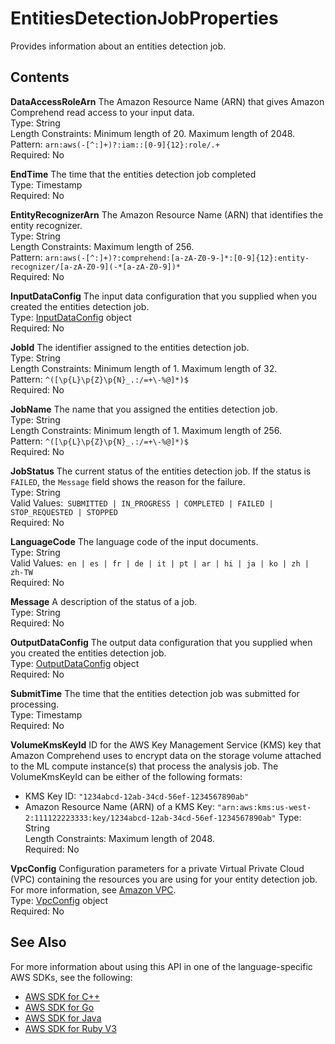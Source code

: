 # EntitiesDetectionJobProperties<a name="API_EntitiesDetectionJobProperties"></a>

Provides information about an entities detection job\.

## Contents<a name="API_EntitiesDetectionJobProperties_Contents"></a>

 **DataAccessRoleArn**   <a name="comprehend-Type-EntitiesDetectionJobProperties-DataAccessRoleArn"></a>
The Amazon Resource Name \(ARN\) that gives Amazon Comprehend read access to your input data\.  
Type: String  
Length Constraints: Minimum length of 20\. Maximum length of 2048\.  
Pattern: `arn:aws(-[^:]+)?:iam::[0-9]{12}:role/.+`   
Required: No

 **EndTime**   <a name="comprehend-Type-EntitiesDetectionJobProperties-EndTime"></a>
The time that the entities detection job completed  
Type: Timestamp  
Required: No

 **EntityRecognizerArn**   <a name="comprehend-Type-EntitiesDetectionJobProperties-EntityRecognizerArn"></a>
The Amazon Resource Name \(ARN\) that identifies the entity recognizer\.  
Type: String  
Length Constraints: Maximum length of 256\.  
Pattern: `arn:aws(-[^:]+)?:comprehend:[a-zA-Z0-9-]*:[0-9]{12}:entity-recognizer/[a-zA-Z0-9](-*[a-zA-Z0-9])*`   
Required: No

 **InputDataConfig**   <a name="comprehend-Type-EntitiesDetectionJobProperties-InputDataConfig"></a>
The input data configuration that you supplied when you created the entities detection job\.  
Type: [InputDataConfig](API_InputDataConfig.md) object  
Required: No

 **JobId**   <a name="comprehend-Type-EntitiesDetectionJobProperties-JobId"></a>
The identifier assigned to the entities detection job\.  
Type: String  
Length Constraints: Minimum length of 1\. Maximum length of 32\.  
Pattern: `^([\p{L}\p{Z}\p{N}_.:/=+\-%@]*)$`   
Required: No

 **JobName**   <a name="comprehend-Type-EntitiesDetectionJobProperties-JobName"></a>
The name that you assigned the entities detection job\.  
Type: String  
Length Constraints: Minimum length of 1\. Maximum length of 256\.  
Pattern: `^([\p{L}\p{Z}\p{N}_.:/=+\-%@]*)$`   
Required: No

 **JobStatus**   <a name="comprehend-Type-EntitiesDetectionJobProperties-JobStatus"></a>
The current status of the entities detection job\. If the status is `FAILED`, the `Message` field shows the reason for the failure\.  
Type: String  
Valid Values:` SUBMITTED | IN_PROGRESS | COMPLETED | FAILED | STOP_REQUESTED | STOPPED`   
Required: No

 **LanguageCode**   <a name="comprehend-Type-EntitiesDetectionJobProperties-LanguageCode"></a>
The language code of the input documents\.  
Type: String  
Valid Values:` en | es | fr | de | it | pt | ar | hi | ja | ko | zh | zh-TW`   
Required: No

 **Message**   <a name="comprehend-Type-EntitiesDetectionJobProperties-Message"></a>
A description of the status of a job\.  
Type: String  
Required: No

 **OutputDataConfig**   <a name="comprehend-Type-EntitiesDetectionJobProperties-OutputDataConfig"></a>
The output data configuration that you supplied when you created the entities detection job\.   
Type: [OutputDataConfig](API_OutputDataConfig.md) object  
Required: No

 **SubmitTime**   <a name="comprehend-Type-EntitiesDetectionJobProperties-SubmitTime"></a>
The time that the entities detection job was submitted for processing\.  
Type: Timestamp  
Required: No

 **VolumeKmsKeyId**   <a name="comprehend-Type-EntitiesDetectionJobProperties-VolumeKmsKeyId"></a>
ID for the AWS Key Management Service \(KMS\) key that Amazon Comprehend uses to encrypt data on the storage volume attached to the ML compute instance\(s\) that process the analysis job\. The VolumeKmsKeyId can be either of the following formats:  
+ KMS Key ID: `"1234abcd-12ab-34cd-56ef-1234567890ab"` 
+ Amazon Resource Name \(ARN\) of a KMS Key: `"arn:aws:kms:us-west-2:111122223333:key/1234abcd-12ab-34cd-56ef-1234567890ab"` 
Type: String  
Length Constraints: Maximum length of 2048\.  
Required: No

 **VpcConfig**   <a name="comprehend-Type-EntitiesDetectionJobProperties-VpcConfig"></a>
 Configuration parameters for a private Virtual Private Cloud \(VPC\) containing the resources you are using for your entity detection job\. For more information, see [Amazon VPC](https://docs.aws.amazon.com/vpc/latest/userguide/what-is-amazon-vpc.html)\.   
Type: [VpcConfig](API_VpcConfig.md) object  
Required: No

## See Also<a name="API_EntitiesDetectionJobProperties_SeeAlso"></a>

For more information about using this API in one of the language\-specific AWS SDKs, see the following:
+  [AWS SDK for C\+\+](https://docs.aws.amazon.com/goto/SdkForCpp/comprehend-2017-11-27/EntitiesDetectionJobProperties) 
+  [AWS SDK for Go](https://docs.aws.amazon.com/goto/SdkForGoV1/comprehend-2017-11-27/EntitiesDetectionJobProperties) 
+  [AWS SDK for Java](https://docs.aws.amazon.com/goto/SdkForJava/comprehend-2017-11-27/EntitiesDetectionJobProperties) 
+  [AWS SDK for Ruby V3](https://docs.aws.amazon.com/goto/SdkForRubyV3/comprehend-2017-11-27/EntitiesDetectionJobProperties) 